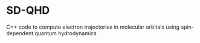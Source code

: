 # SD-QHD
C++ code to compute electron trajectories in molecular orbitals using spin-dependent quantum hydrodynamics
